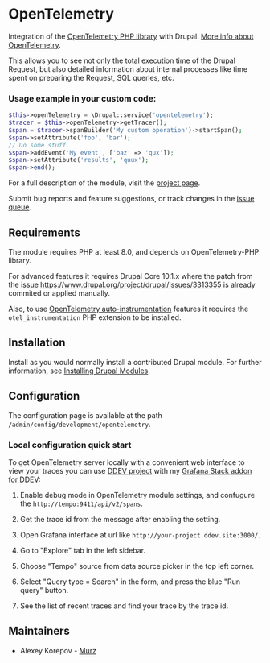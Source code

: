 # OpenTelemetry

Integration of the [OpenTelemetry PHP library](https://github.com/open-telemetry/opentelemetry-php)
 with Drupal. [More info about OpenTelemetry](https://opentelemetry.io/).

This allows you to see not only the total execution time of the Drupal Request,
but also detailed information about internal processes like time spent on
preparing the Request, SQL  queries, etc.

### Usage example in your custom code:

```php
$this->openTelemetry = \Drupal::service('opentelemetry');
$tracer = $this->openTelemetry->getTracer();
$span = $tracer->spanBuilder('My custom operation')->startSpan();
$span->setAttribute('foo', 'bar');
// Do some stuff.
$span->addEvent('My event', ['baz' => 'qux']);
$span->setAttribute('results', 'quux');
$span->end();
```

For a full description of the module, visit the
[project page](https://www.drupal.org/project/opentelemetry).

Submit bug reports and feature suggestions, or track changes in the
[issue queue](https://www.drupal.org/project/issues/opentelemetry).


## Requirements

The module requires PHP at least 8.0, and depends on OpenTelemetry-PHP library.

For advanced features it requires Drupal Core 10.1.x where the patch from the
issue https://www.drupal.org/project/drupal/issues/3313355 is already commited
or applied manually.

Also, to use [OpenTelemetry auto-instrumentation](https://github.com/open-telemetry/opentelemetry-php-instrumentation)
features it requires the `otel_instrumentation` PHP extension to be installed.


## Installation

Install as you would normally install a contributed Drupal module. For further
information, see
[Installing Drupal Modules](https://www.drupal.org/docs/extending-drupal/installing-drupal-modules).


## Configuration

The configuration page is available at the path
`/admin/config/development/opentelemetry`.


### Local configuration quick start

To get OpenTelemetry server locally with a convenient web interface to view your
traces you can use [DDEV project](https://ddev.readthedocs.io/) with my
[Grafana Stack addon for DDEV](https://github.com/MurzNN/ddev-grafana):

1. Enable debug mode in OpenTelemetry module settings, and confugure the `http://tempo:9411/api/v2/spans`.

2. Get the trace id from the message after enabling the setting.

3. Open Grafana interface at url like `http://your-project.ddev.site:3000/`.

4. Go to "Explore" tab in the left sidebar.

5. Choose "Tempo" source from data source picker in the top left corner.

6. Select "Query type = Search" in the form, and press the blue "Run query"
button.

7. See the list of recent traces and find your trace by the trace id.


## Maintainers

- Alexey Korepov - [Murz](https://www.drupal.org/u/murz)
